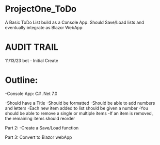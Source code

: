 # ProjectOne_ToDo
A Basic ToDo List build as a Console App. Should Save/Load lists and eventually integrate as Blazor WebApp

#                    AUDIT TRAIL                  

11/13/23 bet - Initial Create

# Outline:
  -Console App:
	  C#
	  .Net 7.0

-Should have a Title
-Should be formatted
-Should be able to add numbers and letters
-Each new item added to list should be given a number
-You should be able to remove a single or multiple items
-If an item is removed, the remaining items should reorder 

Part 2:
-Create a Save/Load function

Part 3:
Convert to Blazor webApp	
